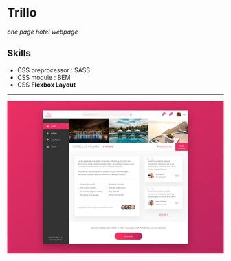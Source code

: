 # Trillo
*one page hotel webpage*


## Skills
* CSS preprocessor : SASS
* CSS module : BEM
* CSS **Flexbox Layout**
---
![image](Trillo.png)
